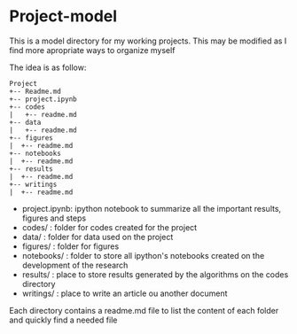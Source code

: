 # Project-model

This is a model directory for my working projects. 
This may be modified as I find more apropriate ways to organize myself

The idea is as follow:

```
Project
+-- Readme.md
+-- project.ipynb
+-- codes
|   +-- readme.md
+-- data
|   +-- readme.md 
+-- figures
|  +-- readme.md
+-- notebooks
|  +-- readme.md
+-- results
|  +-- readme.md
+-- writings
|  +-- readme.md
```

* project.ipynb: ipython notebook to summarize all the important results, figures and steps
* codes/	: folder for codes created for the project
* data/		: folder for data used on the project
* figures/	: folder for figures
* notebooks/	: folder to store all ipython's notebooks created on the development of the research
* results/	: place to store results generated by the algorithms on the codes directory
* writings/	: place to write an article ou another document
  
Each directory contains a readme.md file to list the content of each folder and quickly find a needed file 

